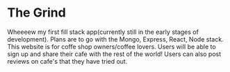# The Grind
Wheeeew my first fill stack app(currently still in the early stages of development). Plans are to go with the Mongo, Express, React, Node stack.
This website is for coffe shop owners/coffee lovers.
Users will be able to sign up and share their cafe with the rest of the world! Users can also post reviews on cafe's that they have tried out.